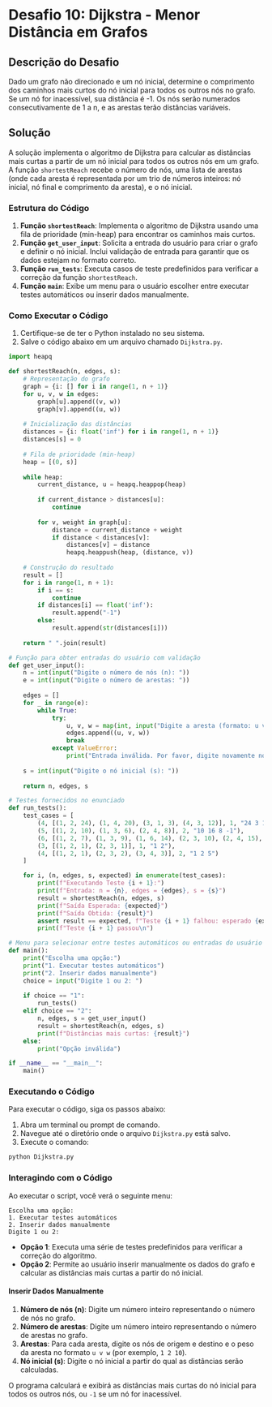 # Desafio 10: Dijkstra - Menor Distância em Grafos

## Descrição do Desafio

Dado um grafo não direcionado e um nó inicial, determine o comprimento dos caminhos mais curtos do nó inicial para todos os outros nós no grafo. Se um nó for inacessível, sua distância é -1. Os nós serão numerados consecutivamente de 1 a n, e as arestas terão distâncias variáveis.

## Solução

A solução implementa o algoritmo de Dijkstra para calcular as distâncias mais curtas a partir de um nó inicial para todos os outros nós em um grafo. A função `shortestReach` recebe o número de nós, uma lista de arestas (onde cada aresta é representada por um trio de números inteiros: nó inicial, nó final e comprimento da aresta), e o nó inicial.

### Estrutura do Código

1. **Função `shortestReach`**: Implementa o algoritmo de Dijkstra usando uma fila de prioridade (min-heap) para encontrar os caminhos mais curtos.
2. **Função `get_user_input`**: Solicita a entrada do usuário para criar o grafo e definir o nó inicial. Inclui validação de entrada para garantir que os dados estejam no formato correto.
3. **Função `run_tests`**: Executa casos de teste predefinidos para verificar a correção da função `shortestReach`.
4. **Função `main`**: Exibe um menu para o usuário escolher entre executar testes automáticos ou inserir dados manualmente.

### Como Executar o Código

1. Certifique-se de ter o Python instalado no seu sistema.
2. Salve o código abaixo em um arquivo chamado `Dijkstra.py`.

```python
import heapq

def shortestReach(n, edges, s):
    # Representação do grafo
    graph = {i: [] for i in range(1, n + 1)}
    for u, v, w in edges:
        graph[u].append((v, w))
        graph[v].append((u, w))
    
    # Inicialização das distâncias
    distances = {i: float('inf') for i in range(1, n + 1)}
    distances[s] = 0
    
    # Fila de prioridade (min-heap)
    heap = [(0, s)]
    
    while heap:
        current_distance, u = heapq.heappop(heap)
        
        if current_distance > distances[u]:
            continue
        
        for v, weight in graph[u]:
            distance = current_distance + weight
            if distance < distances[v]:
                distances[v] = distance
                heapq.heappush(heap, (distance, v))
    
    # Construção do resultado
    result = []
    for i in range(1, n + 1):
        if i == s:
            continue
        if distances[i] == float('inf'):
            result.append("-1")
        else:
            result.append(str(distances[i]))
    
    return " ".join(result)

# Função para obter entradas do usuário com validação
def get_user_input():
    n = int(input("Digite o número de nós (n): "))
    e = int(input("Digite o número de arestas: "))
    
    edges = []
    for _ in range(e):
        while True:
            try:
                u, v, w = map(int, input("Digite a aresta (formato: u v w): ").split())
                edges.append((u, v, w))
                break
            except ValueError:
                print("Entrada inválida. Por favor, digite novamente no formato: u v w")
    
    s = int(input("Digite o nó inicial (s): "))
    
    return n, edges, s

# Testes fornecidos no enunciado
def run_tests():
    test_cases = [
        (4, [(1, 2, 24), (1, 4, 20), (3, 1, 3), (4, 3, 12)], 1, "24 3 15"),
        (5, [(1, 2, 10), (1, 3, 6), (2, 4, 8)], 2, "10 16 8 -1"),
        (6, [(1, 2, 7), (1, 3, 9), (1, 6, 14), (2, 3, 10), (2, 4, 15), (3, 4, 11), (3, 6, 2), (4, 5, 6), (5, 6, 9)], 1, "7 9 20 20 11"),
        (3, [(1, 2, 1), (2, 3, 1)], 1, "1 2"),
        (4, [(1, 2, 1), (2, 3, 2), (3, 4, 3)], 2, "1 2 5")
    ]

    for i, (n, edges, s, expected) in enumerate(test_cases):
        print(f"Executando Teste {i + 1}:")
        print(f"Entrada: n = {n}, edges = {edges}, s = {s}")
        result = shortestReach(n, edges, s)
        print(f"Saída Esperada: {expected}")
        print(f"Saída Obtida: {result}")
        assert result == expected, f"Teste {i + 1} falhou: esperado {expected}, obtido {result}"
        print(f"Teste {i + 1} passou\n")

# Menu para selecionar entre testes automáticos ou entradas do usuário
def main():
    print("Escolha uma opção:")
    print("1. Executar testes automáticos")
    print("2. Inserir dados manualmente")
    choice = input("Digite 1 ou 2: ")
    
    if choice == "1":
        run_tests()
    elif choice == "2":
        n, edges, s = get_user_input()
        result = shortestReach(n, edges, s)
        print(f"Distâncias mais curtas: {result}")
    else:
        print("Opção inválida")

if __name__ == "__main__":
    main()
```

### Executando o Código

Para executar o código, siga os passos abaixo:

1. Abra um terminal ou prompt de comando.
2. Navegue até o diretório onde o arquivo `Dijkstra.py` está salvo.
3. Execute o comando:

```sh
python Dijkstra.py
```

### Interagindo com o Código

Ao executar o script, você verá o seguinte menu:

```
Escolha uma opção:
1. Executar testes automáticos
2. Inserir dados manualmente
Digite 1 ou 2:
```

- **Opção 1**: Executa uma série de testes predefinidos para verificar a correção do algoritmo.
- **Opção 2**: Permite ao usuário inserir manualmente os dados do grafo e calcular as distâncias mais curtas a partir do nó inicial.

#### Inserir Dados Manualmente

1. **Número de nós (n)**: Digite um número inteiro representando o número de nós no grafo.
2. **Número de arestas**: Digite um número inteiro representando o número de arestas no grafo.
3. **Arestas**: Para cada aresta, digite os nós de origem e destino e o peso da aresta no formato `u v w` (por exemplo, `1 2 10`).
4. **Nó inicial (s)**: Digite o nó inicial a partir do qual as distâncias serão calculadas.

O programa calculará e exibirá as distâncias mais curtas do nó inicial para todos os outros nós, ou `-1` se um nó for inacessível.


